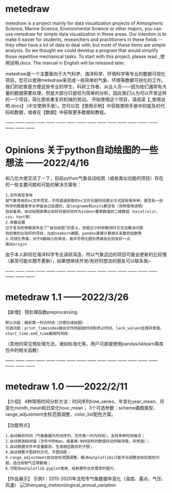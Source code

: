 # metedraw
metedraw is a project mainly for data visualization projects of Atmospheric Science, Marine Science, Environmental Science or other majors, you can use metedraw for simple data visualization in these areas.
Our intention is to make it easier for students, researchers and practitioners in these fields -- they often have a lot of data to deal with, but most of these items are simple analysis. So we thought we could develop a program that would simplify those repetitive mechanical tasks.
To start with this project, please read _使用说明.docx. The manual in English will be released later.

metedraw是一个主要面向于大气科学、海洋科学、环境科学等专业的数据可视化项目，您可以使用metedraw来完成一些简单的气象、环境等数据可视化的工作。
我们的初衷是方便这些专业的学生、科研工作者、从业人员——因为他们通常有大量的数据需要处理，但是大部分只是较为简单的分析。因此我们认为可以开发这样的一个项目，简化那些重复的机械的劳动。
开始使用这个项目，请阅读【_使用说明.docx】（中文使用手册）。您可以在【使用示例】中获取使用手册中的提及的代码和数据，或者在【数据】中获取更多数据和教程。

—— —— —— —— —— —— —— —— —— —— —— —— —— —— —— —— —— ——

# Opinions 关于python自动绘图的一些想法    ——2022/4/16
和几位大佬交流了一下，目前python气象自动绘图（或者类似功能的项目）存在的一些主要问题和可能的解决方案有：

    1.文件类型多样
    就气象常用的nc文件而言，不同渠道获取的nc文件光是时间表示方式就有很多种，甚至有一些同学的数据是学长学姐自己处理的，连longname和units都没有（另附使用说明）
    目前看来，自动绘图效果比较好的是时间作为index+要素数值的二维数组（excel(xls)、csv、text等）
    2.参数设置
    过于复杂的参数就失去了“自动绘图”的意义，但是过少的参数同时又无法解决问题
    目前做的比较好的项目，比如seaborn画图、pandas直接计算相关系数的函数等
    3.可视化界面，对于0基础小白来说，或许可视化图形界面会比较友好一点
    类似origin     
  
由于本人即将在海洋科学专业读研深造，所以气象这边的项目可能会更新的比较慢（甚至可能长期不更新），如果想继续开发/有好的想法的朋友可以联系我~

—— —— —— —— —— —— —— —— —— —— —— —— —— —— —— —— —— ——

# metedraw 1.1    ——2022/3/26
【新增】
预处理函数preprocessing

    默认功能：解析第一列为时间（方便后续绘图）
    可选功能：print_timeindex输出文件的起始时间和终止时间、lack_values处理异常值、start_time,end_time截取时间段
  （其他的常见预处理方法，诸如标准化等，用户可直接使用pandas/sklearn等库包中的相关函数）

—— —— —— —— —— —— —— —— —— —— —— —— —— —— —— —— —— ——

# metedraw 1.0    ——2022/2/11

【介绍】
4种常用时间分析方法：时间序列time_series、年变化year_mean、月变化month_mean和日变化hour_mean；
3个可选参数：scheme画图类型、range_adjustment坐标范围调整、color_list配色方案。

【功能特点】

    1.自动解析时间（气象数据为时间序列，文件第一列为时间），支持多种时间格式；
    2.自动筛选缺测值（文件中的Nan，或者用-999这样的数值标记的缺测值、异常值）；
    3.自动根据文件中变量数目，生成相应数目的子图；
    4.自动调整子图排列方式、子图间距；
    5.range_adjustment自动坐标范围调整，解决matplotlibs只能手动调整坐标刻度的问题，适合绘制气压等数据；
    6.可配合matplotlib.pyplot使用，绘制更符合您需求的图片。

【作品展示】
示例1：2015-2020年沈阳市气象数据年变化（温度、露点、气压、风速）
![Shenyang_meteorological_annual_variation](https://user-images.githubusercontent.com/71633656/153591108-ef5b93dd-02d0-4b08-b1a4-0aa3b9ba4eea.jpg)
